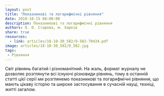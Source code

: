 ```yaml
---
layout: post
title: "Показникові та логарифмічні рівняння"
date: 2018-10-15 08:00:00
description: Показникові та логарифмічні рівняння
authors: О. О. Старова, м. Харків
share: true
resources:
  - link: articles/18-10-30_582/9-582-70434.pdf
image: articles/18-10-30_582/9_582.jpg
tags:
 - Рівняння
---
```


Світ рівнянь багатий і різноманітний. На жаль, формат журналу не дозволяє розглянути всі існуючі різновиди рівнянь, тому в останній статті цієї серії ми розглянемо показникові та логарифмічні рівняння, що мають цікаву історію та широке застосування в сучасній науці, техніці, житті загалом.
